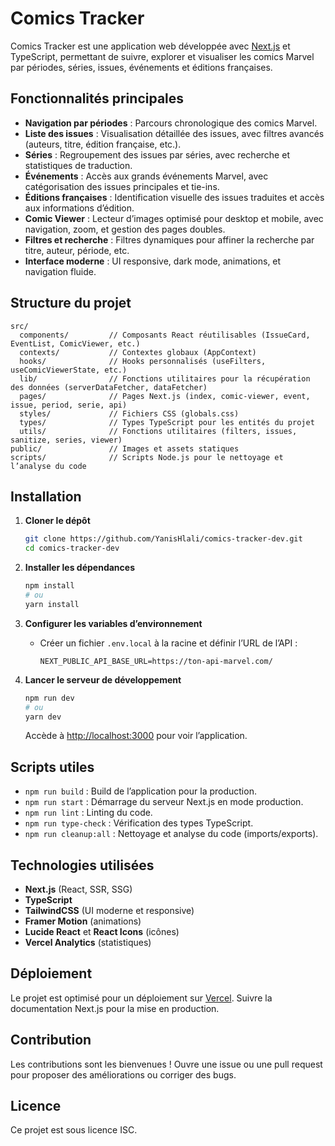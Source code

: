 
# Comics Tracker

Comics Tracker est une application web développée avec [Next.js](https://nextjs.org/) et TypeScript, permettant de suivre, explorer et visualiser les comics Marvel par périodes, séries, issues, événements et éditions françaises.

## Fonctionnalités principales

- **Navigation par périodes** : Parcours chronologique des comics Marvel.
- **Liste des issues** : Visualisation détaillée des issues, avec filtres avancés (auteurs, titre, édition française, etc.).
- **Séries** : Regroupement des issues par séries, avec recherche et statistiques de traduction.
- **Événements** : Accès aux grands événements Marvel, avec catégorisation des issues principales et tie-ins.
- **Éditions françaises** : Identification visuelle des issues traduites et accès aux informations d’édition.
- **Comic Viewer** : Lecteur d’images optimisé pour desktop et mobile, avec navigation, zoom, et gestion des pages doubles.
- **Filtres et recherche** : Filtres dynamiques pour affiner la recherche par titre, auteur, période, etc.
- **Interface moderne** : UI responsive, dark mode, animations, et navigation fluide.

## Structure du projet

```
src/
  components/         // Composants React réutilisables (IssueCard, EventList, ComicViewer, etc.)
  contexts/           // Contextes globaux (AppContext)
  hooks/              // Hooks personnalisés (useFilters, useComicViewerState, etc.)
  lib/                // Fonctions utilitaires pour la récupération des données (serverDataFetcher, dataFetcher)
  pages/              // Pages Next.js (index, comic-viewer, event, issue, period, serie, api)
  styles/             // Fichiers CSS (globals.css)
  types/              // Types TypeScript pour les entités du projet
  utils/              // Fonctions utilitaires (filters, issues, sanitize, series, viewer)
public/               // Images et assets statiques
scripts/              // Scripts Node.js pour le nettoyage et l’analyse du code
```

## Installation

1. **Cloner le dépôt**
   ```bash
   git clone https://github.com/YanisHlali/comics-tracker-dev.git
   cd comics-tracker-dev
   ```

2. **Installer les dépendances**
   ```bash
   npm install
   # ou
   yarn install
   ```

3. **Configurer les variables d’environnement**
   - Créer un fichier `.env.local` à la racine et définir l’URL de l’API :
     ```
     NEXT_PUBLIC_API_BASE_URL=https://ton-api-marvel.com/
     ```

4. **Lancer le serveur de développement**
   ```bash
   npm run dev
   # ou
   yarn dev
   ```
   Accède à [http://localhost:3000](http://localhost:3000) pour voir l’application.

## Scripts utiles

- `npm run build` : Build de l’application pour la production.
- `npm run start` : Démarrage du serveur Next.js en mode production.
- `npm run lint` : Linting du code.
- `npm run type-check` : Vérification des types TypeScript.
- `npm run cleanup:all` : Nettoyage et analyse du code (imports/exports).

## Technologies utilisées

- **Next.js** (React, SSR, SSG)
- **TypeScript**
- **TailwindCSS** (UI moderne et responsive)
- **Framer Motion** (animations)
- **Lucide React** et **React Icons** (icônes)
- **Vercel Analytics** (statistiques)

## Déploiement

Le projet est optimisé pour un déploiement sur [Vercel](https://vercel.com/). Suivre la documentation Next.js pour la mise en production.

## Contribution

Les contributions sont les bienvenues ! Ouvre une issue ou une pull request pour proposer des améliorations ou corriger des bugs.

## Licence

Ce projet est sous licence ISC.
